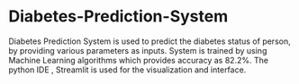 # Diabetes-Prediction-System
Diabetes Prediction System is used to predict the diabetes status of person, by providing various parameters as inputs. System is trained by using Machine Learning algorithms which provides accuracy as 82.2%. The python IDE , Streamlit is used for the visualization and interface.

